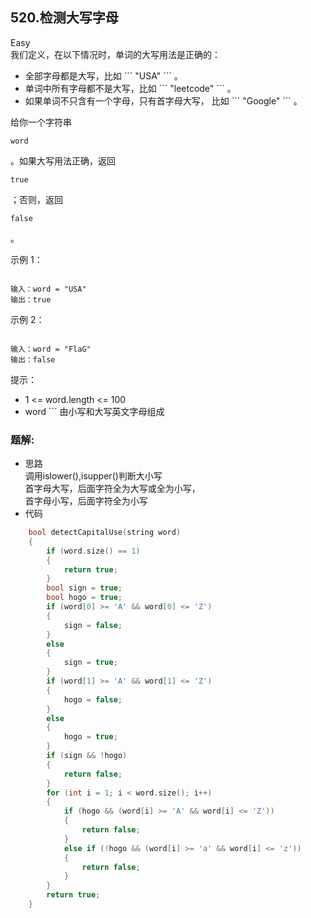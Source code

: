 ## 520.检测大写字母
Easy  
我们定义，在以下情况时，单词的大写用法是正确的：

<ul>
	<li>全部字母都是大写，比如 
```
"USA"
```
 。</li>
	<li>单词中所有字母都不是大写，比如 
```
"leetcode"
```
 。</li>
	<li>如果单词不只含有一个字母，只有首字母大写， 比如 
```
"Google"
```
 。</li>
</ul>

给你一个字符串 
```
word
```
 。如果大写用法正确，返回 
```
true
```
 ；否则，返回 
```
false
```
 。

 

示例 1：

```

输入：word = "USA"
输出：true

```

示例 2：

```

输入：word = "FlaG"
输出：false

```

 

提示：

<ul>
	<li>1 <= word.length <= 100</li>
	<li>word
```
 由小写和大写英文字母组成</li>
</ul>

### 题解:  
* 思路  
调用islower(),isupper()判断大小写  
首字母大写，后面字符全为大写或全为小写，  
首字母小写，后面字符全为小写
* 代码  
```c++
	bool detectCapitalUse(string word)
    {
        if (word.size() == 1)
        {
            return true;
        }
        bool sign = true;
        bool hogo = true;
        if (word[0] >= 'A' && word[0] <= 'Z')
        {
            sign = false;
        }
        else
        {
            sign = true;
        }
        if (word[1] >= 'A' && word[1] <= 'Z')
        {
            hogo = false;
        }
        else
        {
            hogo = true;
        }
        if (sign && !hogo)
        {
            return false;
        }
        for (int i = 1; i < word.size(); i++)
        {
            if (hogo && (word[i] >= 'A' && word[i] <= 'Z'))
            {
                return false;
            }
            else if (!hogo && (word[i] >= 'a' && word[i] <= 'z'))
            {
                return false;
            }
        }
        return true;
    }
```
